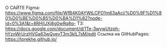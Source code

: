 О САЙТЕ
Figma: https://www.figma.com/file/WfB4K0AYWtLCPO1m63aAcj/%D0%9F%D1%80%D0%BE%D0%B5%D0%BA%D1%82?node-id=0%3A1&t=8RHjIJXj8g0wRq8q-
ТЗ: https://docs.google.com/document/d/1Te-3wywUtzph-hYznWrUrzHVGa63wQyevT3m3kIL7sM/edit
Ссылка на GitHubPages: https://torekhe.github.io/
